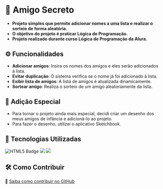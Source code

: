# 🎁 **Amigo Secreto**

- **Projeto simples que permite adicionar nomes a uma lista e realizar o sorteio de forma aleatória.**
- **O objetivo do projeto é praticar  Lógica de Programação.**
- **Projeto realizado durante curso Lógica de Programação da Alura.**

## ⚙️ Funcionalidades
- **Adicionar amigos**: Insira os nomes dos amigos e eles serão adicionados à lista.
- **Evitar duplicação**: O sistema verifica se o nome já foi adicionado à lista.
- **Exibir lista de amigos**: A lista de amigos é atualizada dinamicamente.
- **Sortear amigo**: Realiza o sorteio de um amigo aleatoriamente da lista.

 ## 🎨 Adição Especial
- Para tornar o projeto ainda mais especial, decidi criar um desenho dos meus amigos de infância e adicioná-lo ao projeto.
- Para fazer o desenho, utilizei o aplicativo Sketchbook.

## 🚀 Tecnologias Utilizadas
<div>
  
<img src="https://img.shields.io/badge/html-black?style=for-the-badge&logo=html5&color=black" alt="HTML5 Badge">

  
<img src= "https://img.shields.io/badge/CSS-white?style=for-the-badge&logo=css3&color=darkgreen">

<img src= "https://img.shields.io/badge/JAVASCRIPT-white?style=for-the-badge&logo=javascript&logoColor=black&color=%23FFD700">

## 🛠 Como Contribuir
📖 [Saiba como contribuir no GitHub](https://docs.github.com/pt/get-started/quickstart/contributing-to-projects)






